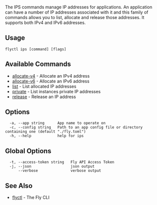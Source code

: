 The IPS commands manage IP addresses for applications. An application
can have a number of IP addresses associated with it and this family of commands
allows you to list, allocate and release those addresses. It supports both IPv4
and IPv6 addresses.

## Usage
~~~
flyctl ips [command] [flags]
~~~

## Available Commands
* [allocate-v4](/docs/flyctl/ips-allocate-v4/)	 - Allocate an IPv4 address
* [allocate-v6](/docs/flyctl/ips-allocate-v6/)	 - Allocate an IPv6 address
* [list](/docs/flyctl/ips-list/)	 - List allocated IP addresses
* [private](/docs/flyctl/ips-private/)	 - List instances private IP addresses
* [release](/docs/flyctl/ips-release/)	 - Release an IP address

## Options

~~~
  -a, --app string      App name to operate on
  -c, --config string   Path to an app config file or directory containing one (default "./fly.toml")
  -h, --help            help for ips
~~~

## Global Options

~~~
  -t, --access-token string   Fly API Access Token
  -j, --json                  json output
      --verbose               verbose output
~~~

## See Also

* [flyctl](/docs/flyctl/help/)	 - The Fly CLI

